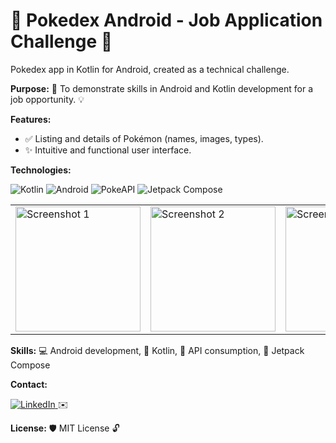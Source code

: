 # 📱 Pokedex Android - Job Application Challenge 🚀

Pokedex app in Kotlin for Android, created as a technical challenge.

**Purpose:** 🎯 To demonstrate skills in Android and Kotlin development for a job opportunity. 💡

**Features:**
* ✅ Listing and details of Pokémon (names, images, types).
* ✨ Intuitive and functional user interface.

**Technologies:**
<p align="left">
  <img src="https://img.shields.io/badge/Kotlin-0095D5?style=for-the-badge&logo=kotlin&logoColor=white" alt="Kotlin"/>
  <img src="https://img.shields.io/badge/Android-3DDC84?style=for-the-badge&logo=android&logoColor=white" alt="Android"/>
  <img src="https://img.shields.io/badge/PokeAPI-FFCB05?style=for-the-badge&logo=pokeapi&logoColor=black" alt="PokeAPI"/>
  <img src="https://img.shields.io/badge/Jetpack_Compose-4285F4?style=for-the-badge&logo=jetpackcompose&logoColor=white" alt="Jetpack Compose"/>
</p>

<table align = "center" style = "border-collapse: collapse;">
  <tr>
    <td style = "border: none;"><img src="https://github.com/JassonRDV/pokedex_job_vacancy_test_result/blob/main/images/1.png" width="200" alt="Screenshot 1"></td>
    <td style = "border: none;"><img src="https://github.com/JassonRDV/pokedex_job_vacancy_test_result/blob/main/images/2.png" width="200" alt="Screenshot 2"></td>
    <td style = "border: none;"><img src="https://github.com/JassonRDV/pokedex_job_vacancy_test_result/blob/main/images/3.png" width="200" alt="Screenshot 3"></td>
  </tr>
</table>

**Skills:** 💻 Android development, 🚀 Kotlin, 📡 API consumption, 🎨 Jetpack Compose

**Contact:**
<p align="left">
  <a href="https://www.linkedin.com/in/jasson-ramos-66b897340/" target="_blank">
    <img src="https://img.shields.io/badge/LinkedIn-0077B5?style=for-the-badge&logo=linkedin&logoColor=white" alt="LinkedIn"/>
  </a> ✉️
</p>

**License:** 🛡️ MIT License 🔓
